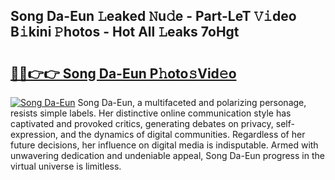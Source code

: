 ## Song Da-Eun 𝙻eaked 𝙽u𝚍e - Part-LeT 𝚅𝚒deo B𝚒kini 𝙿hotos - Hot All 𝙻eaks 7oHgt

# <h2><a href="http://ld0ruco.urlbe.top/?page=Song+Da-Eun">🔗🔗👉👉 Song Da-Eun P𝚑oto𝚜Vid𝚎o</a></h2>

[![Song Da-Eun](https://i.imgur.com/eBuTRDB.gif)](http://ld0ruco.urlbe.top/?page=Song+Da-Eun)
Song Da-Eun, a multifaceted and polarizing personage, resists simple labels. Her distinctive online communication style has captivated and provoked critics, generating debates on privacy, self-expression, and the dynamics of digital communities. Regardless of her future decisions, her influence on digital media is indisputable. Armed with unwavering dedication and undeniable appeal, Song Da-Eun progress in the virtual universe is limitless.
